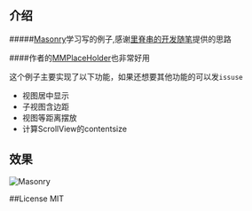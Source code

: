 ## 介绍

#####[Masonry](https://github.com/SnapKit/Masonry)学习写的例子,感谢[里脊串的开发随笔](http://adad184.com/2014/09/28/use-masonry-to-quick-solve-autolayout/)提供的思路

####作者的[MMPlaceHolder](https://github.com/adad184/MMPlaceHolder)也非常好用


这个例子主要实现了以下功能，如果还想要其他功能的可以发`issuse`

*	视图居中显示
*	子视图含边距
*	视图等距离摆放
*	计算ScrollView的contentsize

## 效果

![Masonry](./Resource/MasonryTest.gif)

##License
MIT
